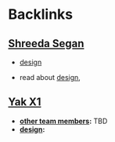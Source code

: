 
# Backlinks
## [Shreeda Segan](<Shreeda Segan.md>)
- [design](<design.md>)

- read about [design](<design.md>),

## [Yak X1](<Yak X1.md>)
- **[other team members](<other team members.md>):** TBD
- **[design](<design.md>):**

